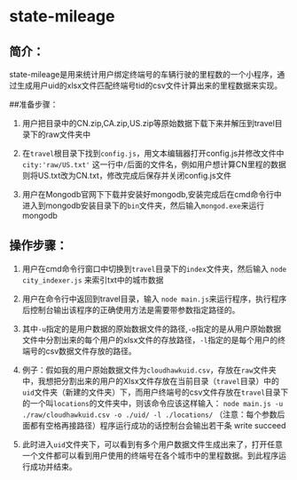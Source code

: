 # state-mileage

## 简介：

state-mileage是用来统计用户绑定终端号的车辆行驶的里程数的一个小程序，通过生成用户uid的xlsx文件匹配终端号tid的csv文件计算出来的里程数据来实现。

##准备步骤：

1. 用户把目录中的CN.zip,CA.zip,US.zip等原始数据下载下来并解压到travel目录下的raw文件夹中

1. 在`travel`根目录下找到`config.js`，用文本编辑器打开config.js并修改文件中  `city:'raw/US.txt'` 这一行中`/`后面的文件名，例如用户想计算CN里程的数据则将US.txt改为CN.txt，修改完成后保存并关闭config.js文件

1. 用户在Mongodb官网下下载并安装好mongodb,安装完成后在cmd命令行中进入到mongodb安装目录下的`bin`文件夹，然后输入`mongod.exe`来运行mongodb

## 操作步骤：

1. 用户在cmd命令行窗口中切换到`travel`目录下的`index`文件夹，然后输入 `node city_indexer.js` 来索引txt中的城市数据

1. 用户在命令行中返回到travel目录，输入 `node main.js`来运行程序，执行程序后控制台输出该程序的正确使用方法是需要带参数指定路径的。
  1. 其中`-u`指定的是用户数据的原始数据文件的路径,`-o`指定的是从用户原始数据文件中分割出来的每个用户的xlsx文件的存放路径，`-l`指定的是每个用户的终端号的csv数据文件存放的路径。
  2. 例子：假如我的用户原始数据文件为`cloudhawkuid.csv`，存放在`raw`文件夹中，我想把分割出来的用户的Xlsx文件存放在当前目录（`travel`目录）中的`uid`文件夹（新建的文件夹）下，而用户终端号的csv文件存放在`travel`目录下的一个叫`locations`的文件夹中，则该命令应该这样输入：
`node main.js -u ./raw/cloudhawkuid.csv -o ./uid/ -l ./locations/`   （注意：每个参数后面都有空格再接路径）程序运行成功的话控制台会输出若干条 write succeed
  3. 此时进入`uid`文件夹下，可以看到有多个用户数据文件生成出来了，打开任意一个文件都可以看到用户使用的终端号在各个城市中的里程数据。到此程序运行成功并结束。


